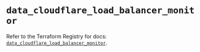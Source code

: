 # `data_cloudflare_load_balancer_monitor`

Refer to the Terraform Registry for docs: [`data_cloudflare_load_balancer_monitor`](https://registry.terraform.io/providers/cloudflare/cloudflare/5.8.2/docs/data-sources/load_balancer_monitor).

